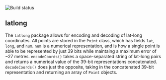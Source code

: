 ![Build status](https://travis-ci.org/palnet/latlong.svg?branch=master)

## latlong
The `latlong` package allows for encoding and decoding of lat-long coordinates. All points are stored in the `Point` class, which has fields `lat`, `long`, and `num`. `num` is a numerical representation, and is how a single point is able to be represented by just 39 bits while maintaing a maximum error of ~27 metres. `encodeCoords()` takes a space-separated string of lat-long pairs and returns a numerical value of the 39-bit representations concatenated. `decodeCoords()` does just the opposite, taking in the concatenated 39-bit representation and returning an array of `Point` objects.
